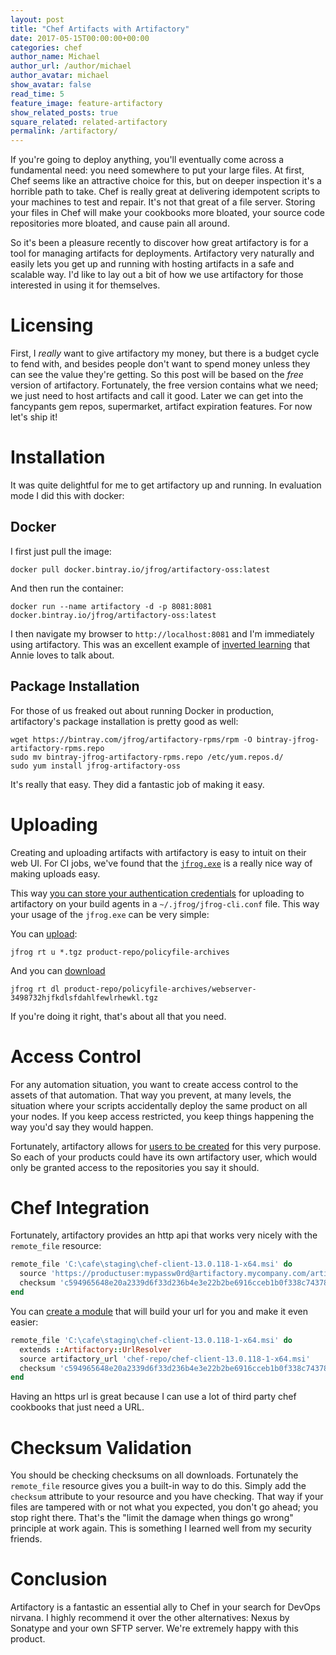 ```yaml
---
layout: post
title: "Chef Artifacts with Artifactory"
date: 2017-05-15T00:00:00+00:00
categories: chef
author_name: Michael
author_url: /author/michael
author_avatar: michael
show_avatar: false
read_time: 5
feature_image: feature-artifactory
show_related_posts: true
square_related: related-artifactory
permalink: /artifactory/
---
```

If you're going to deploy anything, you'll eventually come across a fundamental need: you need somewhere to put your large files. At first, Chef seems like an attractive choice for this, but on deeper inspection it's a horrible path to take. Chef is really great at delivering idempotent scripts to your machines to test and repair. It's not that great of a file server. Storing your files in Chef will make your cookbooks more bloated, your source code repositories more bloated, and cause pain all around.

So it's been a pleasure recently to discover how great artifactory is for a tool for managing artifacts for deployments. Artifactory very naturally and easily lets you get up and running with hosting artifacts in a safe and scalable way. I'd like to lay out a bit of how we use artifactory for those interested in using it for themselves.

# Licensing

First, I _really_ want to give artifactory my money, but there is a budget cycle to fend with, and besides people don't want to spend money unless they can see the value they're getting. So this post will be based on the _free_ version of artifactory. Fortunately, the free version contains what we need; we just need to host artifacts and call it good. Later we can get into the fancypants gem repos, supermarket, artifact expiration features. For now let's ship it!

# Installation

It was quite delightful for me to get artifactory up and running. In evaluation mode I did this with docker:

## Docker

I first just pull the image:

```
docker pull docker.bintray.io/jfrog/artifactory-oss:latest
```

And then run the container:

```
docker run --name artifactory -d -p 8081:8081 docker.bintray.io/jfrog/artifactory-oss:latest
```

I then navigate my browser to `http://localhost:8081` and I'm immediately using artifactory. This was an excellent example of [inverted learning](http://www.anniehedgie.com/docker) that Annie loves to talk about.

## Package Installation

For those of us freaked out about running Docker in production, artifactory's package installation is pretty good as well:

```
wget https://bintray.com/jfrog/artifactory-rpms/rpm -O bintray-jfrog-artifactory-rpms.repo
sudo mv bintray-jfrog-artifactory-rpms.repo /etc/yum.repos.d/
sudo yum install jfrog-artifactory-oss
```

It's really that easy. They did a fantastic job of making it easy.

# Uploading

Creating and uploading artifacts with artifactory is easy to intuit on their web UI. For CI jobs, we've found that the [`jfrog.exe`](https://www.jfrog.com/confluence/display/CLI/JFrog+CLI) is a really nice way of making uploads easy.

This way [you can store your authentication credentials](https://www.jfrog.com/confluence/display/CLI/CLI+for+JFrog+Artifactory#CLIforJFrogArtifactory-Configuration) for uploading to artifactory on your build agents in a `~/.jfrog/jfrog-cli.conf` file. This way your usage of the `jfrog.exe` can be very simple:

You can [upload](https://www.jfrog.com/confluence/display/CLI/CLI+for+JFrog+Artifactory#CLIforJFrogArtifactory-UploadingFiles):
```
jfrog rt u *.tgz product-repo/policyfile-archives
```

And you can [download](https://www.jfrog.com/confluence/display/CLI/CLI+for+JFrog+Artifactory#CLIforJFrogArtifactory-DownloadingFiles)
```
jfrog rt dl product-repo/policyfile-archives/webserver-3498732hjfkdlsfdahlfewlrhewkl.tgz
```

If you're doing it right, that's about all that you need.

# Access Control

For any automation situation, you want to create access control to the assets of that automation. That way you prevent, at many levels, the situation where your scripts accidentally deploy the same product on all your nodes. If you keep access restricted, you keep things happening the way you'd say they would happen.

Fortunately, artifactory allows for [users to be created](https://www.jfrog.com/confluence/display/RTF/Managing+Users) for this very purpose. So each of your products could have its own artifactory user, which would only be granted access to the repositories you say it should.

# Chef Integration

Fortunately, artifactory provides an http api that works very nicely with the `remote_file` resource:

```ruby
remote_file 'C:\cafe\staging\chef-client-13.0.118-1-x64.msi' do
  source 'https://productuser:mypassw0rd@artifactory.mycompany.com/artifactory/chef-repo/chef-client-13.0.118-1-x64.msi'
  checksum 'c594965648e20a2339d6f33d236b4e3e22b2be6916cceb1b0f338c74378c03da'
end
```

You can [create a module](https://coderanger.net/chef-tips/#3) that will build your url for you and make it even easier:

```ruby
remote_file 'C:\cafe\staging\chef-client-13.0.118-1-x64.msi' do
  extends ::Artifactory::UrlResolver
  source artifactory_url 'chef-repo/chef-client-13.0.118-1-x64.msi'
  checksum 'c594965648e20a2339d6f33d236b4e3e22b2be6916cceb1b0f338c74378c03da'
end
```

Having an https url is great because I can use a lot of third party chef cookbooks that just need a URL.

# Checksum Validation

You should be checking checksums on all downloads. Fortunately the `remote_file` resource gives you a built-in way to do this. Simply add the `checksum` attribute to your resource and you have checking. That way if your files are tampered with or not what you expected, you don't go ahead; you stop right there. That's the "limit the damage when things go wrong" principle at work again. This is something I learned well from my security friends.

# Conclusion

Artifactory is a fantastic an essential ally to Chef in your search for DevOps nirvana. I highly recommend it over the other alternatives: Nexus by Sonatype and your own SFTP server. We're extremely happy with this product.
